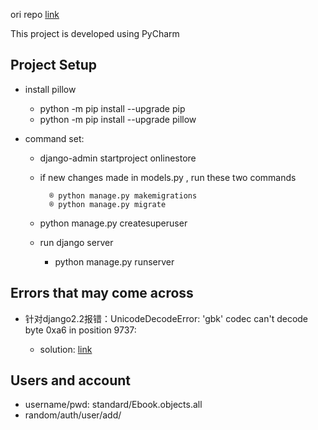 ori repo [link](https://github.com/pymike00/The-Complete-Guide-To-DRF-and-VueJS)

This project is developed using PyCharm



Project Setup
---
- install pillow 
    - python -m pip install --upgrade pip
    - python -m pip install --upgrade pillow

- command set:
  
    - django-admin startproject onlinestore
    
    - if new changes made in models.py , run these two commands

            ® python manage.py makemigrations
            ® python manage.py migrate
    - python manage.py createsuperuser
            
    - run django server
        - python manage.py runserver



Errors that may come across
---
- 针对django2.2报错：UnicodeDecodeError: 'gbk' codec can't decode byte 0xa6 in position 9737: 
    
    - solution: [link](https://www.cnblogs.com/loveprogramme/p/10726712.html) 

Users and account
---
- username/pwd: standard/Ebook.objects.all
- random/auth/user/add/
